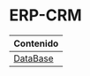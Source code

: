 # ERP-CRM

| Contenido                                                |
| -------------------------------------------------------- |
| [DataBase](./DB)                                         |

